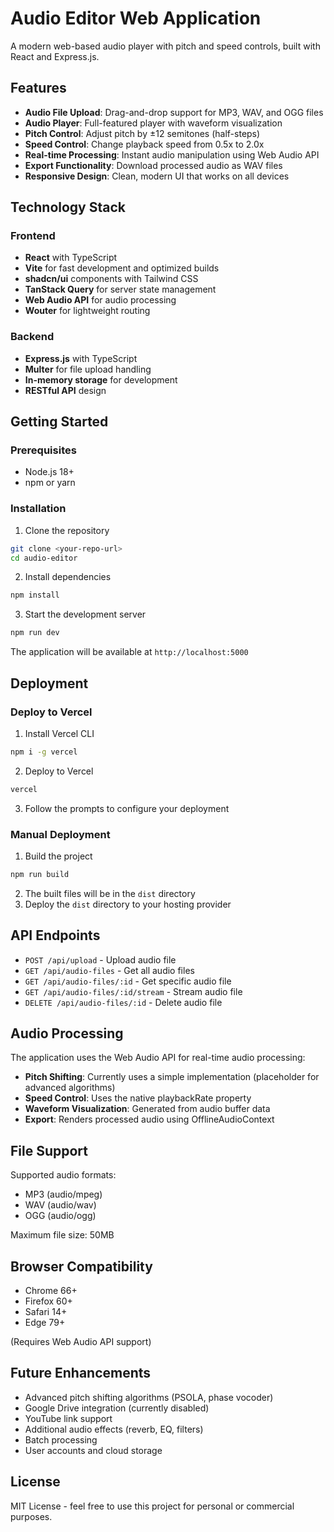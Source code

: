 # Audio Editor Web Application

A modern web-based audio player with pitch and speed controls, built with React and Express.js.

## Features

- **Audio File Upload**: Drag-and-drop support for MP3, WAV, and OGG files
- **Audio Player**: Full-featured player with waveform visualization
- **Pitch Control**: Adjust pitch by ±12 semitones (half-steps)
- **Speed Control**: Change playback speed from 0.5x to 2.0x
- **Real-time Processing**: Instant audio manipulation using Web Audio API
- **Export Functionality**: Download processed audio as WAV files
- **Responsive Design**: Clean, modern UI that works on all devices

## Technology Stack

### Frontend
- **React** with TypeScript
- **Vite** for fast development and optimized builds
- **shadcn/ui** components with Tailwind CSS
- **TanStack Query** for server state management
- **Web Audio API** for audio processing
- **Wouter** for lightweight routing

### Backend
- **Express.js** with TypeScript
- **Multer** for file upload handling
- **In-memory storage** for development
- **RESTful API** design

## Getting Started

### Prerequisites
- Node.js 18+ 
- npm or yarn

### Installation

1. Clone the repository
```bash
git clone <your-repo-url>
cd audio-editor
```

2. Install dependencies
```bash
npm install
```

3. Start the development server
```bash
npm run dev
```

The application will be available at `http://localhost:5000`

## Deployment

### Deploy to Vercel

1. Install Vercel CLI
```bash
npm i -g vercel
```

2. Deploy to Vercel
```bash
vercel
```

3. Follow the prompts to configure your deployment

### Manual Deployment

1. Build the project
```bash
npm run build
```

2. The built files will be in the `dist` directory
3. Deploy the `dist` directory to your hosting provider

## API Endpoints

- `POST /api/upload` - Upload audio file
- `GET /api/audio-files` - Get all audio files
- `GET /api/audio-files/:id` - Get specific audio file
- `GET /api/audio-files/:id/stream` - Stream audio file
- `DELETE /api/audio-files/:id` - Delete audio file

## Audio Processing

The application uses the Web Audio API for real-time audio processing:

- **Pitch Shifting**: Currently uses a simple implementation (placeholder for advanced algorithms)
- **Speed Control**: Uses the native playbackRate property
- **Waveform Visualization**: Generated from audio buffer data
- **Export**: Renders processed audio using OfflineAudioContext

## File Support

Supported audio formats:
- MP3 (audio/mpeg)
- WAV (audio/wav) 
- OGG (audio/ogg)

Maximum file size: 50MB

## Browser Compatibility

- Chrome 66+
- Firefox 60+
- Safari 14+
- Edge 79+

(Requires Web Audio API support)

## Future Enhancements

- Advanced pitch shifting algorithms (PSOLA, phase vocoder)
- Google Drive integration (currently disabled)
- YouTube link support
- Additional audio effects (reverb, EQ, filters)
- Batch processing
- User accounts and cloud storage

## License

MIT License - feel free to use this project for personal or commercial purposes.